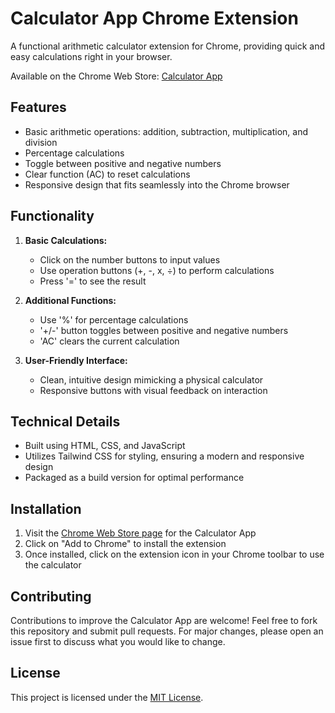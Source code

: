 # Calculator App Chrome Extension

A functional arithmetic calculator extension for Chrome, providing quick and easy calculations right in your browser.

Available on the Chrome Web Store: [Calculator App](https://chromewebstore.google.com/detail/calculator-app/lppeegeninccjbaachhlgkejcfilljcg)

## Features

- Basic arithmetic operations: addition, subtraction, multiplication, and division
- Percentage calculations
- Toggle between positive and negative numbers
- Clear function (AC) to reset calculations
- Responsive design that fits seamlessly into the Chrome browser

## Functionality

1. **Basic Calculations:**
   - Click on the number buttons to input values
   - Use operation buttons (+, -, x, ÷) to perform calculations
   - Press '=' to see the result

2. **Additional Functions:**
   - Use '%' for percentage calculations
   - '+/-' button toggles between positive and negative numbers
   - 'AC' clears the current calculation

3. **User-Friendly Interface:**
   - Clean, intuitive design mimicking a physical calculator
   - Responsive buttons with visual feedback on interaction

## Technical Details

- Built using HTML, CSS, and JavaScript
- Utilizes Tailwind CSS for styling, ensuring a modern and responsive design
- Packaged as a build version for optimal performance

## Installation

1. Visit the [Chrome Web Store page](https://chromewebstore.google.com/detail/calculator-app/lppeegeninccjbaachhlgkejcfilljcg) for the Calculator App
2. Click on "Add to Chrome" to install the extension
3. Once installed, click on the extension icon in your Chrome toolbar to use the calculator

## Contributing

Contributions to improve the Calculator App are welcome! Feel free to fork this repository and submit pull requests. For major changes, please open an issue first to discuss what you would like to change.

## License

This project is licensed under the [MIT License](LICENSE).

